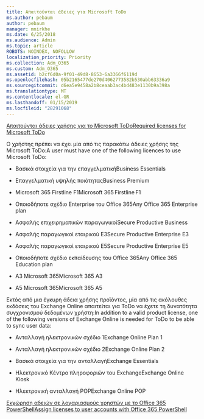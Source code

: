 ```yaml
---
title: Απαιτούνται άδειες για Microsoft ToDo
ms.author: pebaum
author: pebaum
manager: mnirkhe
ms.date: 6/25/2018
ms.audience: Admin
ms.topic: article
ROBOTS: NOINDEX, NOFOLLOW
localization_priority: Priority
ms.collection: Adm_O365
ms.custom: Adm_O365
ms.assetid: b2cf6d0a-9f01-49d8-8653-6a3366f6119d
ms.openlocfilehash: 05b2165477de270d4062773582b530abb63336a9
ms.sourcegitcommit: d6ea5e9458a2b8ceaab3ac4bd483e1130b9a398a
ms.translationtype: MT
ms.contentlocale: el-GR
ms.lasthandoff: 01/15/2019
ms.locfileid: "28291068"
---
```

[<span data-ttu-id="871ae-102">Απαιτούνται άδειες χρήσης για το Microsoft ToDo</span><span class="sxs-lookup"><span data-stu-id="871ae-102">Required licenses for Microsoft ToDo</span></span>](https://support.office.com/article/381e9d1b-c500-49b5-973e-890fd86528d7.aspx)
  
<span data-ttu-id="871ae-103">Ο χρήστης πρέπει να έχει μία από τις παρακάτω άδειες χρήσης της Microsoft ToDo:</span><span class="sxs-lookup"><span data-stu-id="871ae-103">A user must have one of the following licences to use Microsoft ToDo:</span></span>
  
- <span data-ttu-id="871ae-104">Βασικά στοιχεία για την επαγγελματική</span><span class="sxs-lookup"><span data-stu-id="871ae-104">Business Essentials</span></span>
    
- <span data-ttu-id="871ae-105">Επαγγελματική υψηλής ποιότητας</span><span class="sxs-lookup"><span data-stu-id="871ae-105">Business Premium</span></span>
    
- <span data-ttu-id="871ae-106">Microsoft 365 Firstline F1</span><span class="sxs-lookup"><span data-stu-id="871ae-106">Microsoft 365 Firstline F1</span></span>
    
- <span data-ttu-id="871ae-107">Οποιοδήποτε σχέδιο Enterprise του Office 365</span><span class="sxs-lookup"><span data-stu-id="871ae-107">Any Office 365 Enterprise plan</span></span>
    
- <span data-ttu-id="871ae-108">Ασφαλής επιχειρηματικών παραγωγικοί</span><span class="sxs-lookup"><span data-stu-id="871ae-108">Secure Productive Business</span></span>
    
- <span data-ttu-id="871ae-109">Ασφαλής παραγωγικοί εταιρικού E3</span><span class="sxs-lookup"><span data-stu-id="871ae-109">Secure Productive Enterprise E3</span></span>
    
- <span data-ttu-id="871ae-110">Ασφαλής παραγωγικοί εταιρικού E5</span><span class="sxs-lookup"><span data-stu-id="871ae-110">Secure Productive Enterprise E5</span></span>
    
- <span data-ttu-id="871ae-111">Οποιοδήποτε σχέδιο εκπαίδευσης του Office 365</span><span class="sxs-lookup"><span data-stu-id="871ae-111">Any Office 365 Education plan</span></span>
    
- <span data-ttu-id="871ae-112">A3 Microsoft 365</span><span class="sxs-lookup"><span data-stu-id="871ae-112">Microsoft 365 A3</span></span>
    
- <span data-ttu-id="871ae-113">A5 Microsoft 365</span><span class="sxs-lookup"><span data-stu-id="871ae-113">Microsoft 365 A5</span></span>
    
<span data-ttu-id="871ae-114">Εκτός από μια έγκυρη άδεια χρήσης προϊόντος, μία από τις ακόλουθες εκδόσεις του Exchange Online απαιτείται για ToDo να έχετε τη δυνατότητα συγχρονισμού δεδομένων χρήστη:</span><span class="sxs-lookup"><span data-stu-id="871ae-114">In addition to a valid product license, one of the following versions of Exchange Online is needed for ToDo to be able to sync user data:</span></span> 
  
- <span data-ttu-id="871ae-115">Ανταλλαγή ηλεκτρονικών σχέδιο 1</span><span class="sxs-lookup"><span data-stu-id="871ae-115">Exchange Online Plan 1</span></span>
    
- <span data-ttu-id="871ae-116">Ανταλλαγή ηλεκτρονικών σχέδιο 2</span><span class="sxs-lookup"><span data-stu-id="871ae-116">Exchange Online Plan 2</span></span>
    
- <span data-ttu-id="871ae-117">Βασικά στοιχεία για την ανταλλαγή</span><span class="sxs-lookup"><span data-stu-id="871ae-117">Exchange Essentials</span></span>
    
- <span data-ttu-id="871ae-118">Ηλεκτρονικό Κέντρο πληροφοριών του Exchange</span><span class="sxs-lookup"><span data-stu-id="871ae-118">Exchange Online Kiosk</span></span>
    
- <span data-ttu-id="871ae-119">Ηλεκτρονική ανταλλαγή POP</span><span class="sxs-lookup"><span data-stu-id="871ae-119">Exchange Online POP</span></span>
    
[<span data-ttu-id="871ae-120">Εκχώρηση αδειών σε λογαριασμούς χρηστών με το Office 365 PowerShell</span><span class="sxs-lookup"><span data-stu-id="871ae-120">Assign licenses to user accounts with Office 365 PowerShell</span></span>](https://docs.microsoft.com/en-us/office365/enterprise/powershell/assign-licenses-to-user-accounts-with-office-365-powershell )
  

